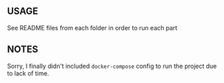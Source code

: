 ## USAGE

See README files from each folder in order to run each part

## NOTES

Sorry, I finally didn't included `docker-compose` config to run the project due to lack of time.  